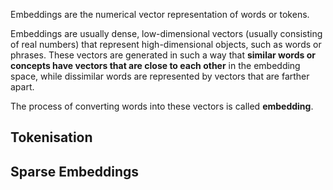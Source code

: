 Embeddings are the numerical vector representation of words or tokens. 

Embeddings are usually dense, low-dimensional vectors (usually consisting of real numbers) that represent high-dimensional objects, such as words or phrases. These vectors are generated in such a way that **similar words or concepts have vectors that are close to each other** in the embedding space, while dissimilar words are represented by vectors that are farther apart.

The process of converting words into these vectors is called **embedding**.

## Tokenisation


## Sparse Embeddings
